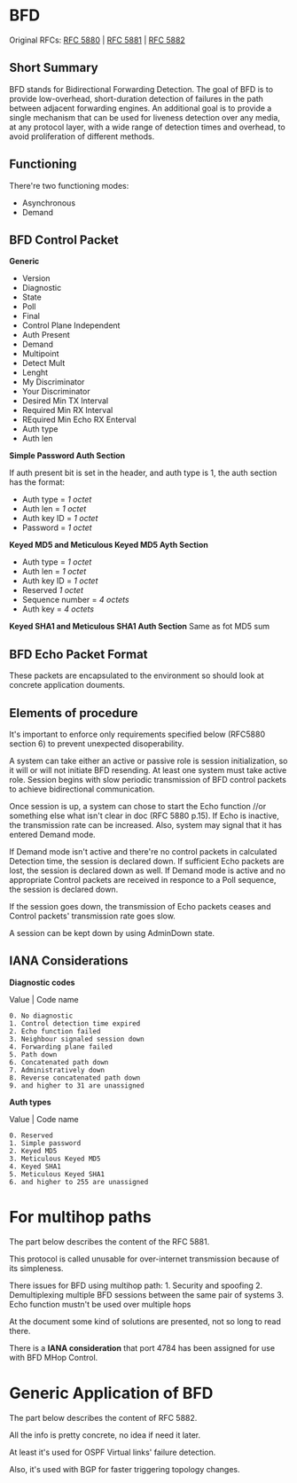 # BFD
Original RFCs:
[RFC 5880](https://tools.ietf.org/html/rfc5880) |
[RFC 5881](https://tools.ietf.org/html/rfc5881) |
[RFC 5882](https://tools.ietf.org/html/rfc5882)

## Short Summary
BFD stands for Bidirectional Forwarding Detection. The goal of BFD is to provide low-overhead, short-duration detection of failures in the path between adjacent forwarding engines. An additional goal is to provide a single mechanism that can be used for liveness detection over any media, at any protocol layer, with a wide range of detection times and overhead, to avoid proliferation of different methods.

## Functioning
There're two functioning modes:
* Asynchronous
* Demand

## BFD Control Packet
**Generic**
* Version
* Diagnostic
* State
* Poll
* Final
* Control Plane Independent
* Auth Present
* Demand
* Multipoint
* Detect Mult
* Lenght
* My Discriminator
* Your Discriminator
* Desired Min TX Interval
* Required Min RX Interval
* REquired Min Echo RX Enterval
* Auth type
* Auth len

**Simple Password Auth Section**

If auth present bit is set in the header, and auth type is 1, the auth section has the format:

* Auth type = *1 octet*
* Auth len = *1 octet*
* Auth key ID = *1 octet*
* Password = *1 octet*

**Keyed MD5 and Meticulous Keyed MD5 Ayth Section**

* Auth type = *1 octet*
* Auth len = *1 octet*
* Auth key ID = *1 octet*
* Reserved *1 octet*
* Sequence number = *4 octets*
* Auth key = *4 octets*

**Keyed SHA1 and Meticulous SHA1 Auth Section**
Same as fot MD5 sum

## BFD Echo Packet Format
These packets are encapsulated to the environment so should look at concrete application douments.

## Elements of procedure
It's important to enforce only requirements specified below (RFC5880 section 6) to prevent unexpected disoperability.

A system can take either an active or passive role is session initialization, so it will or will not initiate BFD resending. At least one system must take active role. Session begins with slow periodic transmission of BFD control packets to achieve bidirectional communication.

Once session is up, a system can chose to start the Echo function //or something else what isn't clear in doc (RFC 5880 p.15). If Echo is inactive, the transmission rate can be increased. Also, system may signal that it has entered Demand mode.

If Demand mode isn't active and there're no control packets in calculated Detection time, the session is declared down. If sufficient Echo packets are lost, the session is declared down as well. If Demand mode is active and no appropriate Control packets are received in responce to a Poll sequence, the session is declared down.

If the session goes down, the transmission of Echo packets ceases and Control packets' transmission  rate goes slow.

A session can be kept down by using AdminDown state.

## IANA Considerations

**Diagnostic codes**

Value | Code name

	0. No diagnostic
	1. Control detection time expired
	2. Echo function failed
	3. Neighbour signaled session down
	4. Forwarding plane failed
	5. Path down
	6. Concatenated path down
	7. Administratively down
	8. Reverse concatenated path down
	9. and higher to 31 are unassigned


**Auth types**

Value | Code name

	0. Reserved
	1. Simple password
	2. Keyed MD5
	3. Meticulous Keyed MD5
	4. Keyed SHA1
	5. Meticulous Keyed SHA1
	6. and higher to 255 are unassigned
 
# For multihop paths 
The part below describes the content of the RFC 5881.

This protocol is called unusable for over-internet transmission because of its simpleness.

There issues for BFD using multihop path:
	1. Security and spoofing
	2. Demultiplexing multiple BFD sessions between the same pair of systems
	3. Echo function mustn't be used over multiple hops

At the document some kind of solutions are presented, not so long to read there.

There is a **IANA consideration** that port 4784 has been assigned for use with BFD MHop Control.

# Generic Application of BFD

The part below describes the content of RFC 5882.

All the info is pretty concrete, no idea if need it later.

At least it's used for OSPF Virtual links' failure detection.

Also, it's used with BGP for faster triggering topology changes.